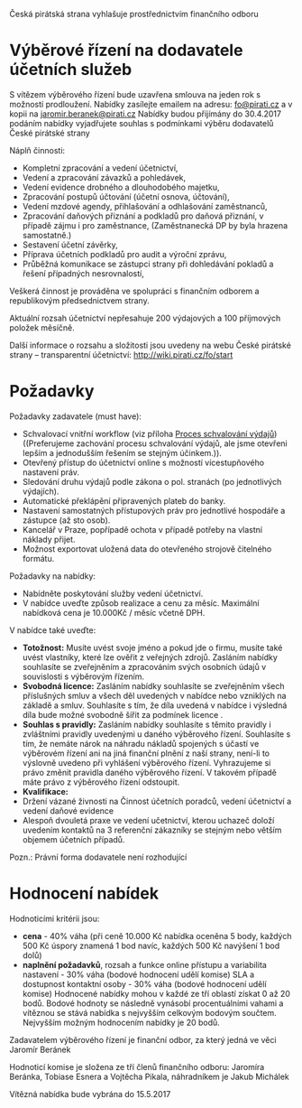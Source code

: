 Česká pirátská strana vyhlašuje prostřednictvím finančního odboru 

Výběrové řízení na dodavatele účetních služeb
===

S vítězem výběrového řízení bude uzavřena smlouva na jeden rok s možností prodloužení.
Nabídky zasílejte emailem na adresu: fo@pirati.cz a v kopii na jaromir.beranek@pirati.cz
Nabídky budou přijímány do 30.4.2017
podáním nabídky vyjadřujete souhlas s podmínkami výběru dodavatelů České pirátské strany

Náplň činnosti:
* Kompletní zpracování a vedení účetnictví,
* Vedení a zpracování závazků a pohledávek,
* Vedení evidence drobného a dlouhodobého majetku, 
* Zpracování postupů účtování (účetní osnova, účtování),
* Vedení mzdové agendy, přihlašování a odhlašování zaměstnanců,
* Zpracování daňových přiznání a podkladů pro daňová přiznání, v případě zájmu i pro zaměstnance, (Zaměstnanecká DP by byla hrazena samostatně.)
* Sestavení účetní závěrky,
* Příprava účetních podkladů pro audit a výroční zprávu,
* Průběžná komunikace se zástupci strany při dohledávání pokladů a řešení případných nesrovnalostí,

Veškerá činnost je prováděna ve spolupráci s finančním odborem a republikovým předsednictvem strany.

Aktuální rozsah účetnictví nepřesahuje 200 výdajových a 100 příjmových položek měsíčně.

Další informace o rozsahu a složitosti jsou uvedeny na webu České pirátské strany – transparentní účetnictví: http://wiki.pirati.cz/fo/start

Požadavky
===

Požadavky zadavatele (must have):
* Schvalovací vnitřní workflow (viz příloha [Proces schvalování výdajů](proces.md)) ((Preferujeme zachování procesu schvalování výdajů, ale jsme otevřeni lepším a jednodušším řešením se stejným účinkem.)).
* Otevřený přístup do účetnictví online s možností vícestupňového nastavení práv.
* Sledování druhu výdajů podle zákona o pol. stranách (po jednotlivých výdajích).
* Automatické překlápění připravených plateb do banky.
* Nastavení samostatných přístupových práv pro jednotlivé hospodáře a zástupce (až sto osob).
* Kancelář v Praze, popřípadě ochota v případě potřeby na vlastní náklady přijet.
* Možnost exportovat uložená data do otevřeného strojově čitelného formátu.

Požadavky na nabídky:
* Nabídněte poskytování služby vedení účetnictví. 
* V nabídce uveďte způsob realizace a cenu za měsíc. Maximální nabídková cena je 10.000Kč / měsíc včetně DPH.

V nabídce také uveďte:
* **Totožnost:** Musíte uvést svoje jméno a pokud jde o firmu, musíte také uvést vlastníky, které lze ověřit z veřejných zdrojů. Zasláním nabídky souhlasíte se zveřejněním a zpracováním svých osobních údajů v souvislosti s výběrovým řízením. 
* **Svobodná licence:** Zasláním nabídky souhlasíte se zveřejněním všech příslušných smluv a všech děl uvedených v nabídce nebo vzniklých na základě a smluv. Souhlasíte s tím, že díla uvedená v nabídce i výsledná díla bude možné svobodně šířit za podmínek licence . 
* **Souhlas s pravidly:** Zasláním nabídky souhlasíte s těmito pravidly i zvláštními pravidly uvedenými u daného výběrového řízení. Souhlasíte s tím, že nemáte nárok na náhradu nákladů spojených s účastí ve výběrovém řízení ani na jiná finanční plnění z naší strany, není-li to výslovně uvedeno při vyhlášení výběrového řízení. Vyhrazujeme si právo změnit pravidla daného výběrového řízení. V takovém případě máte právo z výběrového řízení odstoupit. 
* **Kvalifikace:**
* Držení vázané živnosti na Činnost účetních poradců, vedení účetnictví a vedení daňové evidence
* Alespoň dvouletá praxe ve vedení učetnictví, kterou uchazeč doloží uvedením kontaktů na 3 referenční zákazníky se stejným nebo větším objemem účetních případů.

Pozn.: Právní forma dodavatele není rozhodující


Hodnocení nabídek
==
Hodnoticími kritérii jsou:
* **cena** - 40% váha (při ceně 10.000 Kč nabídka oceněna 5 body, každých 500 Kč úspory znamená 1 bod navíc, každých 500 Kč navýšení 1 bod dolů)
* **naplnění požadavků**, rozsah a funkce online přístupu a variabilita nastavení - 30% váha (bodové hodnocení udělí komise)
SLA a dostupnost kontaktní osoby - 30% váha (bodové hodnocení udělí komise)
Hodnocené nabídky mohou v každé ze tří oblastí získat 0 až 20 bodů. Bodové hodnoty se následně vynásobí procentuálními vahami a vítěznou se stává nabídka s nejvyšším celkovým bodovým součtem. Nejvyšším možným hodnocením nabídky je 20 bodů.

Zadavatelem výběrového řízení je finanční odbor, za který jedná ve věci Jaromír Beránek

Hodnoticí komise je složena ze tří členů finančního odboru: Jaromíra Beránka, Tobiase Esnera a Vojtěcha Pikala, náhradníkem je Jakub Michálek

Vítězná nabídka bude vybrána do 15.5.2017
